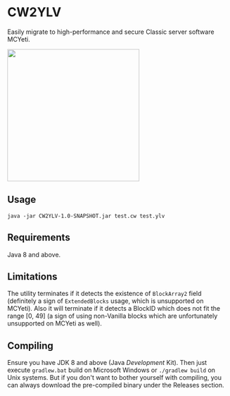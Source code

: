 # CW2YLV
Easily migrate to high-performance and secure Classic server software MCYeti.

<img src="https://github.com/minecraft8997/MCYeti/raw/main/img/logo.png" style="width:300px;">

## Usage
`java -jar CW2YLV-1.0-SNAPSHOT.jar test.cw test.ylv`
## Requirements
Java 8 and above.
## Limitations
The utility terminates if it detects the existence of `BlockArray2` field (definitely a sign of `ExtendedBlocks` usage, which is unsupported on MCYeti). Also it will terminate if it detects a BlockID which does not fit the range [0, 49] (a sign of using non-Vanilla blocks which are unfortunately unsupported on MCYeti as well).
## Compiling
Ensure you have JDK 8 and above (Java *Development* Kit). Then just execute `gradlew.bat` build on Microsoft Windows or `./gradlew build` on Unix systems. But if you don't want to bother yourself with compiling, you can always download the pre-compiled binary under the Releases section.

